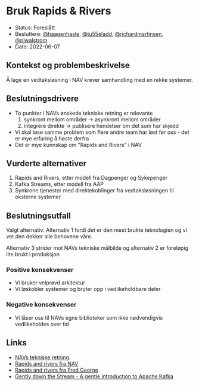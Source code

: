# Bruk Rapids & Rivers

* Status: Foreslått
* Besluttere: [@haagenhasle](https://github.com/haagenhasle), [@tu55eladd](https://github.com/tu55eladd), [@richardmartinsen](https://github.com/richardmartinsen), [@pjwalstrom](https://github.com/pjwalstrom)
* Dato: 2022-06-07

## Kontekst og problembeskrivelse

Å lage en vedtaksløsning i NAV krever samhandling med en rekke systemer.

## Beslutningsdrivere

* To punkter i NAVs ønskede tekniske retning er relevante 
    1. synkront mellom områder -> asynkront mellom områder
    2. integrere direkte -> publisere hendelser om det som har skjedd
* Vi skal løse samme problem som flere andre team har løst før oss - det er mye erfaring å høste derfra
* Det er mye kunnskap om "Rapids and Rivers" i NAV

## Vurderte alternativer

1. Rapids and Rivers, etter modell fra Dagpenger og Sykepenger
2. Kafka Streams, etter modell fra AAP
3. Synkrone tjenester med direktekoblinger fra vedtaksløsningen til eksterne systemer

## Beslutningsutfall

Valgt alternativ: Alternativ 1 fordi det er den mest brukte teknologien og vi vet den dekker alle behovene våre. 

Alternativ 3 strider mot NAVs tekniske målbilde og alternativ 2 er foreløpig lite brukt i produksjon

### Positive konsekvenser

* Vi bruker velprøvd arkitektur
* Vi løskobler systemer og bryter opp i vedlikeholdbare deler

### Negative konsekvenser

* Vi låser oss til NAVs egne biblioteker som ikke nødvendigvis vedlikeholdes over tid

## Links 

* [NAVs tekniske retning](https://app.mural.co/t/navdesign3580/m/navdesign3580/1644499953269/d0b9ec052c800f14a0e8c12c0933d8d1d8ceb54d)
* [Rapids and rivers fra NAV](https://github.com/navikt/rapids-and-rivers)
* [Rapids and rivers fra Fred George](https://vimeo.com/79866979)
* [Gently down the Stream - A gentle introduction to Apache Kafka](https://www.gentlydownthe.stream/)
